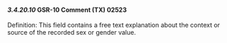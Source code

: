 #### *3.4.20.10* GSR-10 Comment (TX) 02523

Definition: This field contains a free text explanation about the context or source of the recorded sex or gender value.
